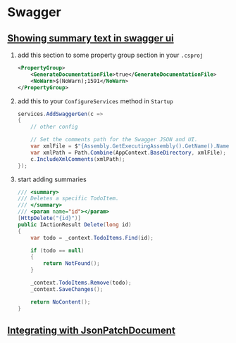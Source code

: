 # Swagger

## [Showing summary text in swagger ui](https://docs.microsoft.com/en-us/samples/aspnet/aspnetcore.docs/getstarted-swashbuckle-aspnetcore/?tabs=visual-studio)
1. add this section to some property group section in your `.csproj`
    ```xml
    <PropertyGroup>
        <GenerateDocumentationFile>true</GenerateDocumentationFile>
        <NoWarn>$(NoWarn);1591</NoWarn>
    </PropertyGroup>
    ```
2. add this to your `ConfigureServices` method in `Startup`
    ```cs
    services.AddSwaggerGen(c =>
    {
        // other config

        // Set the comments path for the Swagger JSON and UI.
        var xmlFile = $"{Assembly.GetExecutingAssembly().GetName().Name}.xml";
        var xmlPath = Path.Combine(AppContext.BaseDirectory, xmlFile);
        c.IncludeXmlComments(xmlPath);
    });
    ```
3. start adding summaries
    ```cs
    /// <summary>
    /// Deletes a specific TodoItem.
    /// </summary>
    /// <param name="id"></param>        
    [HttpDelete("{id}")]
    public IActionResult Delete(long id)
    {
        var todo = _context.TodoItems.Find(id);

        if (todo == null)
        {
            return NotFound();
        }

        _context.TodoItems.Remove(todo);
        _context.SaveChanges();

        return NoContent();
    }
    ```

## [Integrating with JsonPatchDocument](https://michael-mckenna.com/swagger-with-asp-net-core-3-1-json-patch/)